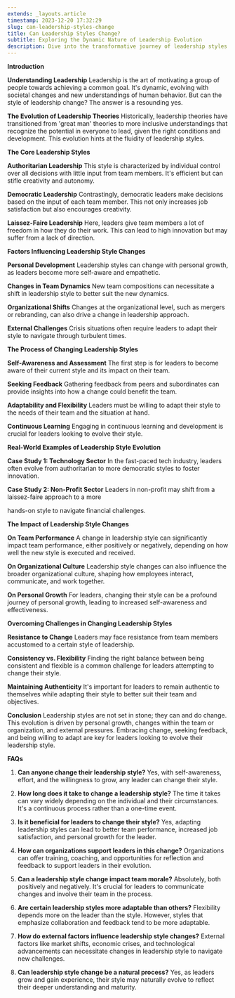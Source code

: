 ```yaml
---
extends: _layouts.article
timestamp: 2023-12-20 17:32:29
slug: can-leadership-styles-change
title: Can Leadership Styles Change?
subtitle: Exploring the Dynamic Nature of Leadership Evolution
description: Dive into the transformative journey of leadership styles. Discover how leaders can adapt and evolve their approaches to meet changing team dynamics, organizational shifts, and personal growth for improved performance and innovation.
---
```


**Introduction**

**Understanding Leadership**
Leadership is the art of motivating a group of people towards achieving a common goal. It's dynamic, evolving with societal changes and new understandings of human behavior. But can the style of leadership change? The answer is a resounding yes.

**The Evolution of Leadership Theories**
Historically, leadership theories have transitioned from 'great man' theories to more inclusive understandings that recognize the potential in everyone to lead, given the right conditions and development. This evolution hints at the fluidity of leadership styles.

**The Core Leadership Styles**

**Authoritarian Leadership**
This style is characterized by individual control over all decisions with little input from team members. It's efficient but can stifle creativity and autonomy.

**Democratic Leadership**
Contrastingly, democratic leaders make decisions based on the input of each team member. This not only increases job satisfaction but also encourages creativity.

**Laissez-Faire Leadership**
Here, leaders give team members a lot of freedom in how they do their work. This can lead to high innovation but may suffer from a lack of direction.

**Factors Influencing Leadership Style Changes**

**Personal Development**
Leadership styles can change with personal growth, as leaders become more self-aware and empathetic.

**Changes in Team Dynamics**
New team compositions can necessitate a shift in leadership style to better suit the new dynamics.

**Organizational Shifts**
Changes at the organizational level, such as mergers or rebranding, can also drive a change in leadership approach.

**External Challenges**
Crisis situations often require leaders to adapt their style to navigate through turbulent times.

**The Process of Changing Leadership Styles**

**Self-Awareness and Assessment**
The first step is for leaders to become aware of their current style and its impact on their team.

**Seeking Feedback**
Gathering feedback from peers and subordinates can provide insights into how a change could benefit the team.

**Adaptability and Flexibility**
Leaders must be willing to adapt their style to the needs of their team and the situation at hand.

**Continuous Learning**
Engaging in continuous learning and development is crucial for leaders looking to evolve their style.

**Real-World Examples of Leadership Style Evolution**

**Case Study 1: Technology Sector**
In the fast-paced tech industry, leaders often evolve from authoritarian to more democratic styles to foster innovation.

**Case Study 2: Non-Profit Sector**
Leaders in non-profit may shift from a laissez-faire approach to a more

 hands-on style to navigate financial challenges.

**The Impact of Leadership Style Changes**

**On Team Performance**
A change in leadership style can significantly impact team performance, either positively or negatively, depending on how well the new style is executed and received.

**On Organizational Culture**
Leadership style changes can also influence the broader organizational culture, shaping how employees interact, communicate, and work together.

**On Personal Growth**
For leaders, changing their style can be a profound journey of personal growth, leading to increased self-awareness and effectiveness.

**Overcoming Challenges in Changing Leadership Styles**

**Resistance to Change**
Leaders may face resistance from team members accustomed to a certain style of leadership.

**Consistency vs. Flexibility**
Finding the right balance between being consistent and flexible is a common challenge for leaders attempting to change their style.

**Maintaining Authenticity**
It's important for leaders to remain authentic to themselves while adapting their style to better suit their team and objectives.

**Conclusion**
Leadership styles are not set in stone; they can and do change. This evolution is driven by personal growth, changes within the team or organization, and external pressures. Embracing change, seeking feedback, and being willing to adapt are key for leaders looking to evolve their leadership style.

**FAQs**

1. **Can anyone change their leadership style?**
Yes, with self-awareness, effort, and the willingness to grow, any leader can change their style.

2. **How long does it take to change a leadership style?**
The time it takes can vary widely depending on the individual and their circumstances. It's a continuous process rather than a one-time event.

3. **Is it beneficial for leaders to change their style?**
Yes, adapting leadership styles can lead to better team performance, increased job satisfaction, and personal growth for the leader.

4. **How can organizations support leaders in this change?**
Organizations can offer training, coaching, and opportunities for reflection and feedback to support leaders in their evolution.

5. **Can a leadership style change impact team morale?**
Absolutely, both positively and negatively. It's crucial for leaders to communicate changes and involve their team in the process.

6. **Are certain leadership styles more adaptable than others?**
Flexibility depends more on the leader than the style. However, styles that emphasize collaboration and feedback tend to be more adaptable.

7. **How do external factors influence leadership style changes?**
External factors like market shifts, economic crises, and technological advancements can necessitate changes in leadership style to navigate new challenges.

8. **Can leadership style change be a natural process?**
Yes, as leaders grow and gain experience, their style may naturally evolve to reflect their deeper understanding and maturity.

